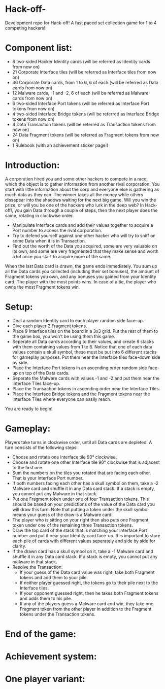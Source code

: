 # Hack-off-
Development repo for Hack-off! A fast paced set collection game for 1 to 4 competing hackers!

# Component list:
- 6  two-sided Hacker Identity cards              (will be referred as Identity cards from now on)
- 21 Corporate Interface tiles                    (will be referred as Interface tiles from now on)
- 36 Corporate Data cards, from 1 to 6, 6 of each (will be referred as Data cards from now on)
- 12 Malware cards, -1 and -2, 6 of each          (will be referred as Malware cards from now on)
- 6  two-sided Interface Port tokens              (will be referred as Interface Port tokens from now on)
- 4  two-sided Interface Bridge tokens            (will be referred as Interface Bridge tokens from now on)
- 4  Data Transaction tokens                      (will be referred as Transaction tokens from now on)
- 24 Data Fragment tokens                         (will be referred as Fragment tokens from now on)
- 1  Rulebook                                     (with an achievement sticker page!)

# Introduction:
A corporation hired you and some other hackers to compete in a race, which the object is to gather information from another rival corporation. You start with little information about the corp and everyone else is gathering as much data as they can. The winner takes all the money while others dissapear into the shadows waiting for the next big game. Will you win the prize, or will you be one of the hackers who lurk in the deep web?
In Hack-off!, you gain Data through a couple of steps, then the next player does the same, rotating in clockwise order.
- Manipulate Interface cards and add their values together to acquire a Port number to access the rival corporation.
- Try to defend yourself against one other hacker who will try to sniff on some Data when it is in Transaction.
- Find out the worth of the Data you acquired, some are very valuable on its own, and some are very fragmented that they make sense and worth a lot once you start to acquire more of the same.

When the last Data card is drawn, the game ends immediately. You sum up all the Data cards you collected (including their set bonuses), the amount of Fragment tokens you own, and any bonuses you gained from your Identity card. The player with the most points wins. In case of a tie, the player who owns the most Fragment tokens win.

# Setup:
- Deal a random Identity card to each player random side face-up.
- Give each player 2 Fragment tokens.
- Place 9 Interface tiles on the board in a 3x3 grid. Put the rest of them to the game box, you won't be using them this game.
- Seperate all Data cards according to their values, and create 6 stacks with them containing values from 1 to 6.
Notice that one of each data values contain a skull symbol, these must be put into 6 different stacks for gameplay purposes.
Put them near the Interface tiles face-down side by side.
- Place the Interface Port tokens in an ascending order random side face-up on top of the Data cards.
- Seperate the Malware cards with values -1 and -2 and put them near the Interface Tiles face-up.
- Place the Transaction tokens in ascending order near the Interface Tiles.
- Place the Interface Bridge tokens and the Fragment tokens near the Interface Tiles where everyone can easily reach.

You are ready to begin!

# Gameplay:
Players take turns in clockwise order, until all Data cards are depleted.
A turn consists of the following steps:
- Choose and rotate one Interface tile 90° clockwise.
- Choose and rotate one other Interface tile 90° clockwise that is adjacent to the first one.
- Sum the numbers on the tiles you rotated that are facing each other. That is your Interface Port number.
- If both numbers facing each other has a skull symbol on them, take a -2 Malware card and shuffle it in any Data card stack. If a stack is empty, you cannot put any Malware in that stack.
- Put one Fragment token under one of four Transaction tokens. This should be based on your predictions of the value of the Data card you will draw this turn. Note that putting a token under the skull symbol means your guess of the draw is a Malware card.
- The player who is sitting on your right then also puts one Fragment token under one of the remaining three Transaction tokens.
- Draw the top card of the stack that is matching your Interface Port number and put it near your Identity card face-up. It is important to store each pile of cards with different values seperately and side by side for clarity.
- If the drawn card has a skull symbol on it, take a -1 Malware card and shuffle it in any Data card stack. If a stack is empty, you cannot put any malware in that stack.
- Resolve the Transaction:
  - If your guess of the Data card value was right, take both Fragment tokens and add them to your pile.
  - If neither player guessed right, the tokens go to their pile next to the Interface tiles.
  - If your opponent guessed right, then he takes both Fragment tokens and adds them to his pile.
  - If any of the players guess a Malware card and win, they take one Fragment token from the other player in addition to the Fragment tokens under the Transaction tokens.

# End of the game:

# Achievement system:

# One player variant:
